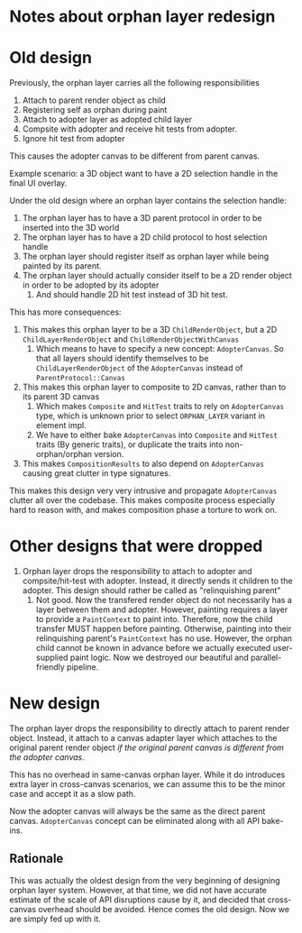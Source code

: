 

# Notes about orphan layer redesign

# Old design
Previously, the orphan layer carries all the following responsibilities
1. Attach to parent render object as child
2. Registering self as orphan during paint
3. Attach to adopter layer as adopted child layer
4. Compsite with adopter and receive hit tests from adopter.
5. Ignore hit test from adopter

This causes the adopter canvas to be different from parent canvas.

Example scenario: a 3D object want to have a 2D selection handle in the final UI overlay.

Under the old design where an orphan layer contains the selection handle:
1. The orphan layer has to have a 3D parent protocol in order to be inserted into the 3D world
2. The orphan layer has to have a 2D child protocol to host selection handle
3. The orphan layer should register itself as orphan layer while being painted by its parent.
4. The orphan layer should actually consider itself to be a 2D render object in order to be adopted by its adopter
    1. And should handle 2D hit test instead of 3D hit test.

This has more consequences:
1. This makes this orphan layer to be a 3D `ChildRenderObject`, but a 2D `ChildLayerRenderObject` and `ChildRenderObjectWithCanvas`
    1. Which means to have to specify a new concept: `AdopterCanvas`. So that all layers should identify themselves to be `ChildLayerRenderObject` of the `AdopterCanvas` instead of `ParentProtocol::Canvas`
2. This makes this orphan layer to composite to 2D canvas, rather than to its parent 3D canvas
    1. Which makes `Composite` and `HitTest` traits to rely on `AdopterCanvas` type, which is unknown prior to select `ORPHAN_LAYER` variant in element impl. 
    2. We have to either bake `AdopterCanvas` into `Composite` and `HitTest` traits (By generic traits), or duplicate the traits into non-orphan/orphan version.
3. This makes `CompositionResults` to also depend on `AdopterCanvas` causing great clutter in type signatures.

This makes this design very very intrusive and propagate `AdopterCanvas` clutter all over the codebase. This makes composite process especially hard to reason with, and makes composition phase a torture to work on.

# Other designs that were dropped
1. Orphan layer drops the responsibility to attach to adopter and compsite/hit-test with adopter. Instead, it directly sends it children to the adopter. This design should rather be called as "relinquishing parent"
    1. Not good. Now the transfered render object do not necessarily has a layer between them and adopter. However, painting requires a layer to provide a `PaintContext` to paint into. Therefore, now the child transfer MUST happen before painting. Otherwise, painting into their relinquishing parent's `PaintContext` has no use. However, the orphan child cannot be known in advance before we actually executed user-supplied paint logic. Now we destroyed our beautiful and parallel-friendly pipeline.

# New design
The orphan layer drops the responsibility to directly attach to parent render object. Instead, it attach to a canvas adapter layer which attaches to the original parent render object *if the original parent canvas is different from the adopter canvas*.

This has no overhead in same-canvas orphan layer. While it do introduces extra layer in cross-canvas scenarios, we can assume this to be the minor case and accept it as a slow path.

Now the adopter canvas will always be the same as the direct parent canvas. `AdopterCanvas` concept can be eliminated along with all API bake-ins.

## Rationale
This was actually the oldest design from the very beginning of designing orphan layer system. However, at that time, we did not have accurate estimate of the scale of API disruptions cause by it, and decided that cross-canvas overhead should be avoided. Hence comes the old design. Now we are simply fed up with it.


